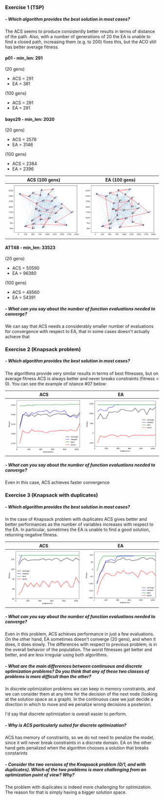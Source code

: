 ### Exercise 1 (TSP)

##### - Which algorithm provides the best solution in most cases? 

The ACS seems to produce consistently better results in terms of distance of the path. Also, with a number of generations of 20 the EA is unable to find a closed path, increasing them (e.g. to 200) fixes this, but the ACO still has better average fitness.

#### p01 - min_len: 291
(20 gens)
 - ACS = 291
 - EA = 381
 
(100 gens)
 - ACS = 291
 - EA = 291

#### bays29 - min_len: 2020
(20 gens)
 - ACS = 2578
 - EA = 3146
 
(100 gens)
 - ACS = 2384
 - EA = 2396

| ACS (100 gens) | EA (100 gens) |
|--------------|--------------|
| ![](./ex1plot1.png) | ![](./ex1plot2.png) |

#### ATT48 - min_len: 33523
(20 gens)
 - ACS = 50590
 - EA = 96380
 
(100 gens)
 - ACS = 48560
 - EA = 54391


##### - What can you say about the number of function evaluations needed to converge?

We can say that ACS needs a considerably smaller number of evaluations for convergence with respect to EA, that in some cases doesn't actually achieve that

### Exercise 2 (Knapsack problem)

##### - Which algorithm provides the best solution in most cases?

The algorithms provide very similar results in terms of best fitnesses, but on average fitness ACS is always better and never breaks constraints (fitness < 0). You can see the example of istance #07 below:


| ACS | EA |
|--------------|--------------|
| ![](./ex2plot1.png) | ![](./ex2plot2.png) |


##### - What can you say about the number of function evaluations needed to converge?

Even in this case, ACS achieves faster convergence

### Exercise 3 (Knapsack with duplicates)

##### - Which algorithm provides the best solution in most cases?

In the case of Knapsack problem with duplicates ACS gives better and better performances as the number of variables increases with respect to the EA. In particular, sometimes the EA is unable to find a good solution, returning negative fitness.

| ACS | EA |
|--------------|--------------|
| ![](./ex3plot1.png) | ![](./ex3plot2.png) |

##### - What can you say about the number of function evaluations needed to converge?

Even in this problem, ACS achieves performance in just a few evaluations. On the other hand, EA sometimes doesn't converge (20 gens), and when it does, it does slowly. The differences with respect to previous problem, is in the overall behavior of the population. The worst fitnesses get better and better, and are less irregular using both algorithms.

##### - What are the main differences between continuous and discrete optimization problems? Do you think that any of these two classes of problems is more difficult than the other?

In discrete optimization problems we can keep in memory constraints, and we can consider them at any time for the decision of the next node (looking at the solution space as a graph). In the continuous case we just decide a direction in which to move and we penalize wrong decisions a posteriori.

I'd say that discrete optimization is overall easier to perform.

##### - Why is ACS particularly suited for discrete optimization?

ACS has memory of constraints, so we do not need to penalize the model, since it will never break constraints in a discrete domain. EA on the other hand gets penalized when the algorithm chooses a solution that breaks constarints

##### - Consider the two versions of the Knapsack problem (0/1, and with duplicates). Which of the two problems is more challenging from an optimization point of view? Why?

The problem with duplicates is indeed more challenging for optimization. The reason for that is simply having a bigger solution space.
